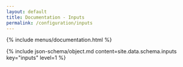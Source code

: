 ```yaml
---
layout: default
title: Documentation - Inputs
permalink: /configuration/inputs
---
```


{% include menus/documentation.html %}

{% include json-schema/object.md content=site.data.schema.inputs key="inputs" level=1 %}

